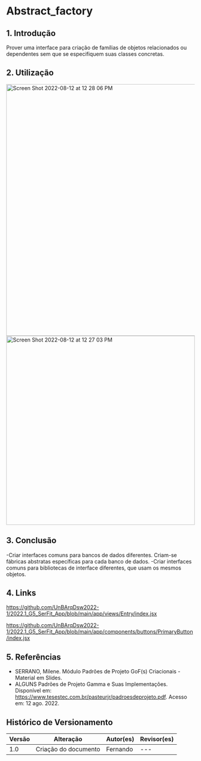 # Abstract_factory

## 1. Introdução
Prover uma interface para criação de famílias de objetos relacionados ou dependentes sem que se especifiquem suas classes concretas.

## 2. Utilização

<img width="671" alt="Screen Shot 2022-08-12 at 12 28 06 PM" src="https://user-images.githubusercontent.com/16293264/184429671-0eeb11fa-38d9-410e-be24-fae9a2e5fc6e.png">

<img width="504" alt="Screen Shot 2022-08-12 at 12 27 03 PM" src="https://user-images.githubusercontent.com/16293264/184429526-dd470bb3-cfe5-4d0e-b765-c2a9cd39b7d6.png">

## 3. Conclusão

-Criar interfaces comuns para bancos de dados diferentes. Criam-se fábricas
abstratas específicas para cada banco de dados.
-Criar interfaces comuns para bibliotecas de interface diferentes, que usam os
mesmos objetos. 

## 4. Links
https://github.com/UnBArqDsw2022-1/2022.1_G5_SerFit_App/blob/main/app/views/Entry/index.jsx

https://github.com/UnBArqDsw2022-1/2022.1_G5_SerFit_App/blob/main/app/components/buttons/PrimaryButton/index.jsx

## 5. Referências

- SERRANO, Milene. Módulo Padrões de Projeto GoF(s) Criacionais - Material em Slides.
- ALGUNS Padrões de Projeto Gamma e Suas Implementações. Disponível em: https://www.tesestec.com.br/pasteurjr/padroesdeprojeto.pdf. Acesso em: 12 ago. 2022.


## Histórico de Versionamento

| Versão | Alteração | Autor(es) | Revisor(es) |
| --- | --- | --- | --- |
| 1.0 | Criação do documento | Fernando | --- |
